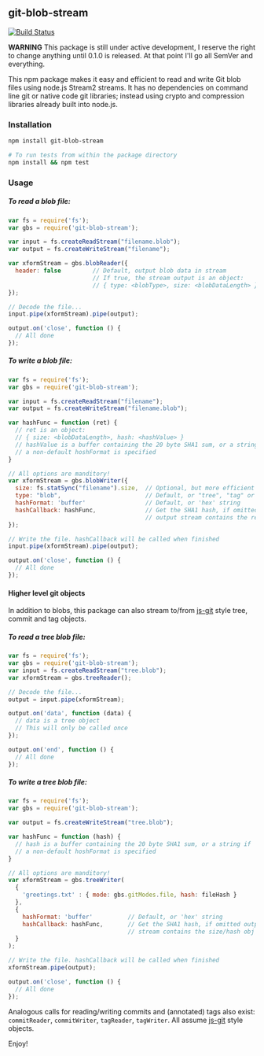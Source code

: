 ## git-blob-stream

[![Build Status](https://travis-ci.org/vsivsi/git-blob-stream.svg)](https://travis-ci.org/vsivsi/git-blob-stream)

**WARNING** This package is still under active development, I reserve the right to change anything until 0.1.0 is released. At that point I'll go all SemVer and everything.

This npm package makes it easy and efficient to read and write Git blob files using node.js Stream2 streams. It has no dependencies on command line git or native code git libraries; instead using crypto and compression libraries already built into node.js.

### Installation

```bash
npm install git-blob-stream

# To run tests from within the package directory
npm install && npm test
```

### Usage

##### To read a blob file:

```javascript
var fs = require('fs');
var gbs = require('git-blob-stream');

var input = fs.createReadStream("filename.blob");
var output = fs.createWriteStream("filename");

var xformStream = gbs.blobReader({
  header: false         // Default, output blob data in stream
                        // If true, the stream output is an object:
                        // { type: <blobType>, size: <blobDataLength> }
});

// Decode the file...
input.pipe(xformStream).pipe(output);

output.on('close', function () {
  // All done
});
```

##### To write a blob file:

```javascript
var fs = require('fs');
var gbs = require('git-blob-stream');

var input = fs.createReadStream("filename");
var output = fs.createWriteStream("filename.blob");

var hashFunc = function (ret) {
  // ret is an object:
  // { size: <blobDataLength>, hash: <hashValue> }
  // hashValue is a buffer containing the 20 byte SHA1 sum, or a string if
  // a non-default hoshFormat is specified
}

// All options are manditory!
var xformStream = gbs.blobWriter({
  size: fs.statSync("filename").size,  // Optional, but more efficient if provided!
  type: "blob",                        // Default, or "tree", "tag" or "commit"
  hashFormat: 'buffer'                 // Default, or 'hex' string
  hashCallback: hashFunc,              // Get the SHA1 hash, if omitted
                                       // output stream contains the ret object
});

// Write the file. hashCallback will be called when finished
input.pipe(xformStream).pipe(output);

output.on('close', function () {
  // All done
});
```

#### Higher level git objects

In addition to blobs, this package can also stream to/from [js-git](https://github.com/creationix) style tree, commit and tag objects.

##### To read a tree blob file:

```javascript
var fs = require('fs');
var gbs = require('git-blob-stream');
var input = fs.createReadStream("tree.blob");
var xformStream = gbs.treeReader();

// Decode the file...
output = input.pipe(xformStream);

output.on('data', function (data) {
  // data is a tree object
  // This will only be called once
});

output.on('end', function () {
  // All done
});
```

##### To write a tree blob file:

```javascript
var fs = require('fs');
var gbs = require('git-blob-stream');

var output = fs.createWriteStream("tree.blob");

var hashFunc = function (hash) {
  // hash is a buffer containing the 20 byte SHA1 sum, or a string if
  // a non-default hoshFormat is specified
}

// All options are manditory!
var xformStream = gbs.treeWriter(
  {
    'greetings.txt' : { mode: gbs.gitModes.file, hash: fileHash }
  },
  {
    hashFormat: 'buffer'          // Default, or 'hex' string
    hashCallback: hashFunc,       // Get the SHA1 hash, if omitted output
                                  // stream contains the size/hash obj
  }
);

// Write the file. hashCallback will be called when finished
xformStream.pipe(output);

output.on('close', function () {
  // All done
});
```

Analogous calls for reading/writing commits and (annotated) tags also exist:
`commitReader`, `commitWriter`, `tagReader`, `tagWriter`.
All assume [js-git](https://github.com/creationix) style objects.

Enjoy!
